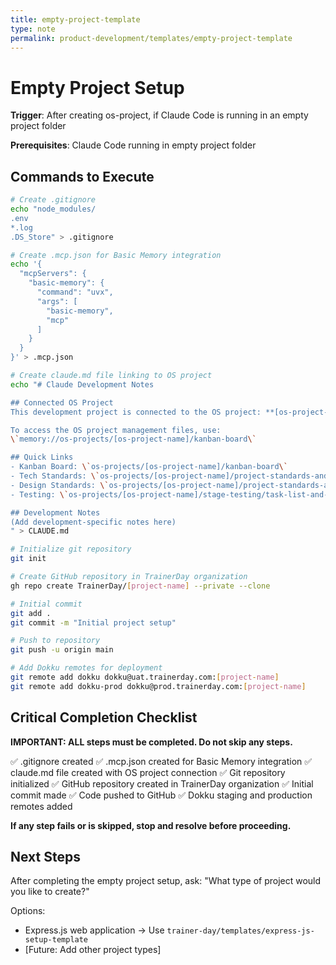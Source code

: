 ```yaml
---
title: empty-project-template
type: note
permalink: product-development/templates/empty-project-template
---
```


# Empty Project Setup

**Trigger**: After creating os-project, if Claude Code is running in an empty project folder

**Prerequisites**: Claude Code running in empty project folder

## Commands to Execute
```bash
# Create .gitignore
echo "node_modules/
.env
*.log
.DS_Store" > .gitignore

# Create .mcp.json for Basic Memory integration
echo '{
  "mcpServers": {
    "basic-memory": {
      "command": "uvx",
      "args": [
        "basic-memory",
        "mcp"
      ]
    }
  }
}' > .mcp.json

# Create claude.md file linking to OS project
echo "# Claude Development Notes

## Connected OS Project
This development project is connected to the OS project: **[os-project-name]**

To access the OS project management files, use:
\`memory://os-projects/[os-project-name]/kanban-board\`

## Quick Links
- Kanban Board: \`os-projects/[os-project-name]/kanban-board\`
- Tech Standards: \`os-projects/[os-project-name]/project-standards-and-dev-notes/tech-standards\`
- Design Standards: \`os-projects/[os-project-name]/project-standards-and-dev-notes/design-standards\`
- Testing: \`os-projects/[os-project-name]/stage-testing/task-list-and-status\`

## Development Notes
(Add development-specific notes here)
" > CLAUDE.md

# Initialize git repository
git init

# Create GitHub repository in TrainerDay organization
gh repo create TrainerDay/[project-name] --private --clone

# Initial commit
git add .
git commit -m "Initial project setup"

# Push to repository
git push -u origin main

# Add Dokku remotes for deployment
git remote add dokku dokku@uat.trainerday.com:[project-name]
git remote add dokku-prod dokku@prod.trainerday.com:[project-name]
```

## Critical Completion Checklist
**IMPORTANT: ALL steps must be completed. Do not skip any steps.**

✅ .gitignore created
✅ .mcp.json created for Basic Memory integration
✅ claude.md file created with OS project connection
✅ Git repository initialized
✅ GitHub repository created in TrainerDay organization
✅ Initial commit made
✅ Code pushed to GitHub
✅ Dokku staging and production remotes added

**If any step fails or is skipped, stop and resolve before proceeding.**

## Next Steps
After completing the empty project setup, ask:
"What type of project would you like to create?"

Options:
- Express.js web application → Use `trainer-day/templates/express-js-setup-template`
- [Future: Add other project types]